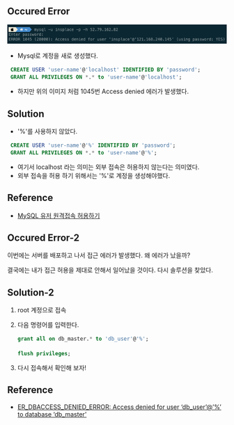 ## Occured Error

![211029](./err-image/211029.png)

- Mysql로 계정을 새로 생성했다.

```sql
 CREATE USER 'user-name'@'localhost' IDENTIFIED BY 'password';
 GRANT ALL PRIVILEGES ON *.* to 'user-name'@'localhost';
```

- 하지만 위의 이미지 처럼 1045번 Access denied 에러가 발생했다.

## Solution

- '%'를 사용하지 않았다.

```sql
 CREATE USER 'user-name'@'%' IDENTIFIED BY 'password';
 GRANT ALL PRIVILEGES ON *.* to 'user-name'@'%';
```

- 여기서 localhost 라는 의미는 외부 접속은 허용하지 않는다는 의미였다.
- 외부 접속을 허용 하기 위해서는 '%'로 계정을 생성해야했다.

## Reference

- [MySQL 유저 원격접속 허용하기](https://1mini2.tistory.com/87)

## Occured Error-2

이번에는 서버를 배포하고 나서 접근 에러가 발생했다. 왜 에러가 났을까?

결국에는 내가 접근 허용을 제대로 안해서 일어났을 것이다.
다시 솔루션을 찾았다.

## Solution-2

1.  root 계정으로 접속
2.  다음 명령어를 입력한다.

    ```sql
    grant all on db_master.* to 'db_user'@'%';

    flush privileges;
    ```

3.  다시 접속해서 확인해 보자!

## Reference

- [ER_DBACCESS_DENIED_ERROR: Access denied for user ‘db_user’@’%’ to database ‘db_master’](http://www.dark-hamster.com/programming/how-to-solve-error-message-er_dbaccess_denied_error-access-denied-for-user-db_user-to-database-db_master/)
